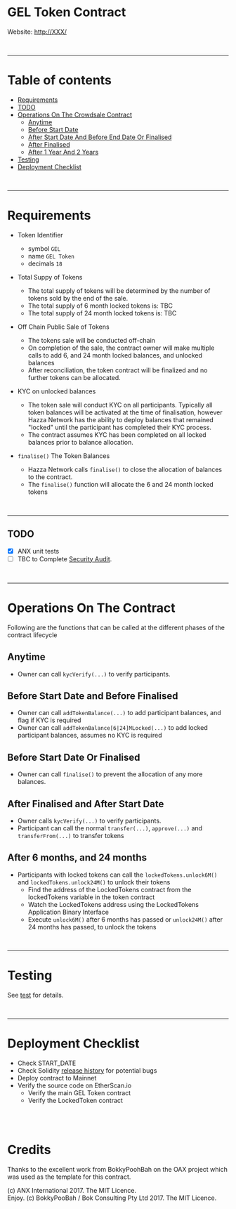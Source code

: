 # GEL Token Contract

Website: [http://XXX/](http://XXX/)

<br />

<hr />

# Table of contents

* [Requirements](#requirements)
* [TODO](#todo)
* [Operations On The Crowdsale Contract](#operations-on-the-crowdsale-contract)
  * [Anytime](#anytime)
  * [Before Start Date](#before-start-date)
  * [After Start Date And Before End Date Or Finalised](#after-start-date-and-before-end-date-or-finalised)
  * [After Finalised](#after-finalised)
  * [After 1 Year And 2 Years](#after-1-year-and-2-years)
* [Testing](#testing)
* [Deployment Checklist](#deployment-checklist)

<br />

<hr />

# Requirements

* Token Identifier
  * symbol `GEL`
  * name `GEL Token`
  * decimals `18`

* Total Suppy of Tokens
  * The total supply of tokens will be determined by the number of tokens sold by the end of the sale.
  * The total supply of 6 month locked tokens is: TBC
  * The total supply of 24 month locked tokens is: TBC

* Off Chain Public Sale of Tokens
  * The tokens sale will be conducted off-chain
  * On completion of the sale, the contract owner will make multiple calls to add 6, and 24 month locked balances, and unlocked balances
  * After reconciliation, the token contract will be finalized and no further tokens can be allocated.

* KYC on unlocked balances
  * The token sale will conduct KYC on all participants. Typically all token balances will be activated at the time of finalisation, however Hazza Network has the ability to deploy balances that remained "locked" until the participant has completed their KYC process.
  * The contract assumes KYC has been completed on all locked balances prior to balance allocation.  

* `finalise()` The Token Balances
  * Hazza Network calls `finalise()` to close the allocation of balances to the contract. 
  * The `finalise()` function will allocate the 6 and 24 month locked tokens
  
<br />

<hr />

## TODO

* [x] ANX unit tests
* [ ] TBC to Complete [Security Audit](SecurityAudit.md).

<br />

<hr />

# Operations On The Contract

Following are the functions that can be called at the different phases of the contract lifecycle

## Anytime

* Owner can call `kycVerify(...)` to verify participants.

## Before Start Date and Before Finalised

* Owner can call `addTokenBalance(...)` to add participant balances, and flag if KYC is required
* Owner can call `addTokenBalance[6|24]MLocked(...)` to add locked participant balances, assumes no KYC is required

## Before Start Date Or Finalised

* Owner can call `finalise()` to prevent the allocation of any more balances.

## After Finalised and After Start Date

* Owner calls `kycVerify(...)` to verify participants.
* Participant can call the normal `transfer(...)`, `approve(...)` and `transferFrom(...)` to transfer tokens

## After 6 months, and 24 months

* Participants with locked tokens can call the `lockedTokens.unlock6M()` and `lockedTokens.unlock24M()` to unlock their tokens
  * Find the address of the LockedTokens contract from the lockedTokens variable in the token contract
  * Watch the LockedTokens address using the LockedTokens Application Binary Interface
  * Execute `unlock6M()` after 6 months has passed or `unlock24M()` after 24 months has passed, to unlock the tokens

<br />

<hr />

# Testing

See [test](test) for details.

<br />

<hr />

# Deployment Checklist

* Check START_DATE
* Check Solidity [release history](https://github.com/ethereum/solidity/releases) for potential bugs 
* Deploy contract to Mainnet
* Verify the source code on EtherScan.io
  * Verify the main GEL Token contract
  * Verify the LockedToken contract

<br />

<br />

# Credits

Thanks to the excellent work from BokkyPoohBah on the OAX project which was used as the template for this contract.

(c) ANX International 2017. The MIT Licence.
<br />
Enjoy. (c) BokkyPooBah / Bok Consulting Pty Ltd 2017. The MIT Licence.


